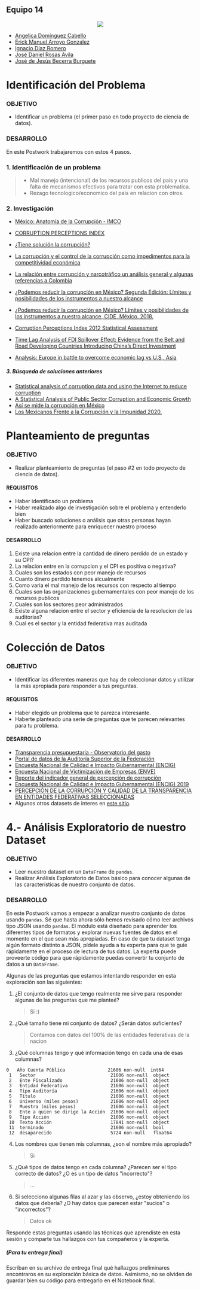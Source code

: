 ## Equipo 14
<p align="center"><img src="img/giphy.gif" /></p>

- [Angelica Domínguez Cabello](https://github.com/AngelicaDC)
- [Erick Manuel Arroyo Gonzalez](https://github.com/Erick-INCS)
- [Ignacio Díaz Romero](https://github.com/Forever-D14)
- [José Daniel Rosas Avila](https://github.com/DanielR59)
- [José de Jesús Becerra Burguete](https://github.com/Burguete9)

# Identificación del Problema

### OBJETIVO 

- Identificar un problema (el primer paso en todo proyecto de ciencia de datos).

### DESARROLLO

En este Postwork trabajaremos con estos 4 pasos.
### 1. Identificación de un problema
> - Mal manejo (intencional) de los recursos publicos del pais y una falta de mecanismos efectivos para tratar con esta problematica.
> - Rezago tecnologico/economico del pais en relacion con otros.

### 2. Investigación
- [México: Anatomía de la Corrupción - IMCO](https://imco.org.mx/wp-content/uploads/2016/10/2016-Anatomia_Corrupcion_2-Documento.pdf)
- [CORRUPTION PERCEPTIONS INDEX](https://www.transparency.org/en/cpi/2020/index/nzl)
- [¿Tiene solución
la corrupción?](https://imco.org.mx/indices/la-corrupcion-en-mexico/capitulos/analisis/tiene-solucion-la-corrupcion)
- [La corrupción y el control de la corrupción como impedimentos para la competitividad económica](http://www.scielo.org.mx/scielo.php?pid=S1405-10792010000200002&script=sci_arttext)
- [La relación entre corrupción y narcotráfico
un análisis general y algunas referencias a Colombia](https://dialnet.unirioja.es/servlet/articulo?codigo=7558575)
- [¿Podemos reducir la corrupción en México? Segunda Edición: Límites y posibilidades de los instrumentos a nuestro alcance](https://books.google.com.mx/books?hl=es&lr=&id=APFUDwAAQBAJ&oi=fnd&pg=PT149&dq=corrupci%C3%B3n+en+m%C3%A9xico&ots=zIKUtUmAXH&sig=7u5Ssh_-BtDua5EkOMrB8ReTTeE&redir_esc=y#v=onepage&q=corrupci%C3%B3n%20en%20m%C3%A9xico&f=false)
- [¿Podemos reducir la corrupción en México?
Límites y posibilidades de los instrumentos a nuestro alcance, CIDE,
México, 2018.](https://www.uv.mx/cedegs/files/2021/04/Revista-Letras-Juridicas-numero40.pdf#page=161)
- [Corruption Perceptions Index 2012
Statistical Assessment](https://citeseerx.ist.psu.edu/viewdoc/download?doi=10.1.1.872.1686&rep=rep1&type=pdf)

- [Time Lag Analysis of FDI Spillover Effect: Evidence from the Belt and Road Developing Countries Introducing China’s Direct Investment](https://www.researchgate.net/publication/335856559_Time_Lag_Analysis_of_FDI_Spillover_Effect_Evidence_from_the_Belt_and_Road_Developing_Countries_Introducing_China's_Direct_Investment)
- [Analysis: Europe in battle to overcome economic lag vs U.S., Asia](https://www.reuters.com/article/us-eurozone-economy-analysis-idUKKBN2A5155)


##### 3. Búsqueda de soluciones anteriores
- [Statistical analysis of corruption data and using the Internet to reduce corruption](https://www.sciencedirect.com/science/article/abs/pii/S1049007800000348)
- [A Statistical Analysis of Public Sector Corruption and Economic Growth](https://scholarship.claremont.edu/lux/vol2/iss1/6/)
- [Así se mide la corrupción en México
](https://www2.deloitte.com/mx/es/pages/dnoticias/articles/asi-se-mide-corrupcion-mexico.html)
- [Los Mexicanos Frente a la Corrupción y la Impunidad 2020.](https://contralacorrupcion.mx/los-mexicanos-frente-a-la-corrupcion-y-la-impunidad-2020/)

# Planteamiento de preguntas
### OBJETIVO 

- Realizar planteamiento de preguntas (el paso #2 en todo proyecto de ciencia de datos).

#### REQUISITOS 

- Haber identificado un problema
- Haber realizado algo de investigación sobre el problema y entenderlo bien
- Haber buscado soluciones o análisis que otras personas hayan realizado anteriormente para enriquecer nuestro proceso

#### DESARROLLO
1. Existe una relacion entre la cantidad de dinero perdido de un estado y su CPI?
2. La relacion entre en la corrupcion y el CPI es positiva o negativa?
3. Cuales son los estados con peor manejo de recursos
4. Cuanto dinero perdido tenemos alcualmente
5. Como varia el mal manejo de los recursos con respecto al tiempo
6. Cuales son las organizaciones gubernamentales con peor manejo de los recursos publicos
7. Cuales son los sectores peor administrados
8. Existe alguna relacion entre el sector y eficiencia de la resolucion de las auditorias?
9. Cual es el sector y la entidad federativa mas auditada

# Colección de Datos

### OBJETIVO 

- Identificar las diferentes maneras que hay de coleccionar datos y utilizar la más apropiada para responder a tus preguntas.

#### REQUISITOS 

- Haber elegido un problema que te parezca interesante.
- Haberte planteado una serie de preguntas que te parecen relevantes para tu problema.

#### DESARROLLO
- [Transparencia presupuestaria - Observatorio del gasto](https://www.transparenciapresupuestaria.gob.mx/es/PTP/Datos_Abiertos)
- [Portal de datos de la Auditoría Superior de la Federación](http://www.asfdatos.gob.mx/)
- [Encuesta Nacional de Calidad e Impacto Gubernamental (ENCIG)](https://datos.gob.mx/busca/dataset/encuesta-nacional-de-calidad-e-impacto-gubernamental-encig)
- [Encuesta Nacional de Victimización de Empresas (ENVE)
](https://datos.gob.mx/busca/dataset/encuesta-nacional-de-victimizacion-de-empresas-enve1)
- [Reporte del indicador general de percepción de corrupción](https://datos.gob.mx/busca/dataset/resultados-de-encuestas/resource/bd173fb7-e670-4ecf-93cb-d29782b4b3e5)
- [Encuesta Nacional de Calidad e Impacto Gubernamental (ENCIG) 2019](https://www.inegi.org.mx/app/saladeprensa/noticia.html?id=5724)
- [PERCEPCIÓN DE LA CORRUPCIÓN Y CALIDAD DE LA TRANSPARENCIA EN ENTIDADES FEDERATIVAS SELECCIONADAS](https://contralacorrupcion.mx/anatomiadigital/content/corrupcion-en-mexico.php)
- Algunos otros datasets de interes en [este sitio](https://politica.expansion.mx/mexico/2019/12/09/10-datos-que-revelan-que-tan-grave-es-la-corrupcion-en-mexico).

# 4.- Análisis Exploratorio de nuestro Dataset

### OBJETIVO 

- Leer nuestro dataset en un `DataFrame` de `pandas`.
- Realizar Análisis Exploratorio de Datos básico para conocer algunas de las características de nuestro conjunto de datos.

### DESARROLLO

En este Postwork vamos a empezar a analizar nuestro conjunto de datos usando `pandas`. Sé que hasta ahora sólo hemos revisado cómo leer archivos tipo JSON usando `pandas`. El módulo está diseñado para aprender los diferentes tipos de formatos y explorar nuevas fuentes de datos en el momento en el que sean más apropiadas. En caso de que tu dataset tenga algún formato distinto a JSON, pídele ayuda a tu experta para que te guíe rápidamente en el proceso de lectura de tus datos. La experta puede proveerte código para que rápidamente puedas convertir tu conjunto de datos a un `DataFrame`.

Algunas de las preguntas que estamos intentando responder en esta exploración son las siguientes:

1. ¿El conjunto de datos que tengo realmente me sirve para responder algunas de las preguntas que me planteé?
   > Si :)

2. ¿Qué tamaño tiene mi conjunto de datos? ¿Serán datos suficientes?
   > Contamos con datos del 100% de las entidades federativas de la nacion

3. ¿Qué columnas tengo y qué información tengo en cada una de esas columnas?
```
0   Año Cuenta Pública                21606 non-null  int64  
 1   Sector                            21606 non-null  object 
 2   Ente Fiscalizado                  21606 non-null  object 
 3   Entidad Federativa                21606 non-null  object 
 4   Tipo Auditoría                    21606 non-null  object 
 5   Título                            21606 non-null  object 
 6   Universo (miles pesos)            21606 non-null  object 
 7   Muestra (miles pesos)             21606 non-null  object 
 8   Ente a quien se dirige la Acción  21606 non-null  object 
 9   Tipo Acción                       21606 non-null  object 
 10  Texto Acción                      17841 non-null  object 
 11  terminado                         21606 non-null  bool   
 12  desaparecido                      5724 non-null   float64
```
4. Los nombres que tienen mis columnas, ¿son el nombre más apropiado?
   > Si

5. ¿Qué tipos de datos tengo en cada columna? ¿Parecen ser el tipo correcto de datos? ¿O es un tipo de datos "incorrecto"?
   > ...

6. Si selecciono algunas filas al azar y las observo, ¿estoy obteniendo los datos que debería? ¿O hay datos que parecen estar "sucios" o "incorrectos"?
   > Datos ok

Responde estas preguntas usando las técnicas que aprendiste en esta sesión y comparte tus hallazgos con tus compañeros y la experta.

##### (Para tu entrega final)

Escriban en su archivo de entrega final qué hallazgos preliminares encontraros en su exploración básica de datos. Asimismo, no se olviden de guardar bien su código para entregarlo en el Notebook final.